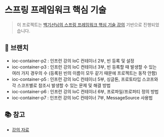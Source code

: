 # 스프링 프레임워크 핵심 기술

> 이 프로젝트는 [백기선님의 스프링 프레임워크 핵심 기술 강의](https://www.inflearn.com/course/spring-framework_core/dashboard) 기반으로 진행되었습니다.

## 🌴 브랜치

- ioc-container-p2 : 인프런 강의 IoC 컨테이너 2부, 빈 등록 및 설정
- ioc-container-p3 : 인프런 강의 IoC 컨테이너 3부, 빈 등록할 때 발생할 수 있는 여러 가지 경우의 수 (등록된 빈의 이름이 모두 같기 때문에 프로젝트는 동작 안함)
- ioc-container-p5 : 인프런 강의 IoC 컨테이너 5부, 싱글톤, 프로토타입 스코프와 각 스코프별로 참조시 발생할 수 있는 문제 및 해결 방법
- ioc-container-p6 : 인프런 강의 IoC 컨테이너 6부, 프로파일/프로퍼티 정의 방법
- ioc-container-p7 : 인프런 강의 IoC 컨테이너 7부, MessageSource 사용법

## 📚 참고

- [강의 자료](https://drive.google.com/file/d/1BXEnAWObf3VpzgNZJBN_UbY0UK8atTos/view)